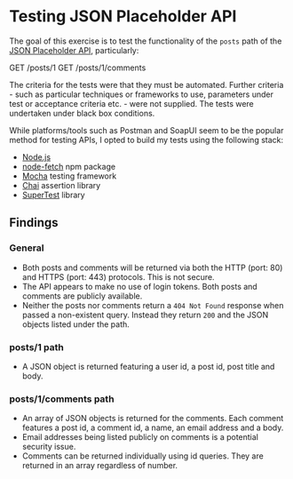 # Testing JSON Placeholder API

The goal of this exercise is to test the functionality of the `posts` path of the [JSON Placeholder API](https://github.com/typicode/jsonplaceholder), particularly:

GET /posts/1
GET /posts/1/comments

The criteria for the tests were that they must be automated. Further criteria - such as particular techniques or frameworks to use, parameters under test or acceptance criteria etc. - were not supplied. The tests were undertaken under black box conditions.

While platforms/tools such as Postman and SoapUI seem to be the popular method for testing APIs, I opted to build my tests using the following stack:

- [Node.js](https://nodejs.org/en/)
- [node-fetch](https://www.npmjs.com/package/node-fetch) npm package
- [Mocha](https://mochajs.org/) testing framework
- [Chai](https://www.chaijs.com/) assertion library
- [SuperTest](https://github.com/visionmedia/supertest) library

## Findings

### General
- Both posts and comments will be returned via both the HTTP (port: 80) and HTTPS (port: 443) protocols. This is not secure.
- The API appears to make no use of login tokens. Both posts and comments are publicly available.
- Neither the posts nor comments return a `404 Not Found` response when passed a non-existent query. Instead they return `200` and the JSON objects listed under the path.

### posts/1 path
- A JSON object is returned featuring a user id, a post id, post title and body.

### posts/1/comments path
- An array of JSON objects is returned for the comments. Each comment features a post id, a comment id, a name, an email address and a body.
- Email addresses being listed publicly on comments is a potential security issue.
- Comments can be returned individually using id queries. They are returned in an array regardless of number.
